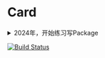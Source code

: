 # Card
<details>
<summary>2024年，开始练习写Package</summary>
  疯狂commit，瞎鸡儿乱写  
  没人教我，又无聊得很，就是这样了...  
  这下面两行有什么用吗？？？
</details>

[![Build Status](https://github.com/YabusameHoulen/Card.jl/actions/workflows/CI.yml/badge.svg?branch=master)](https://github.com/YabusameHoulen/Card.jl/actions/workflows/CI.yml?query=branch%3Amaster)
